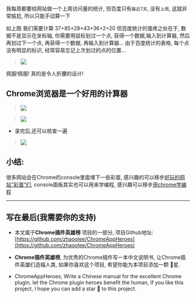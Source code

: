 我每周都要给网站做一个上周访问量的统计, 但百度只有`最近7天`, 没有`上周`, 这就非常尴尬, 所以只能手动算一下

如上图 我们需要计算 37+85+28+43+36+2+20 但百度统计的蛋疼之处在于, 数据不是显示在坐标轴, 你需要用鼠标划过一个点, 获得一个数据,输入到计算器, 然后再划过下一个点, 再获得一个数据, 再输入到计算器... 由于百度统计的表格, 每个点没有明显的标识, 经常容易忘记上次划过的点的位置...

> ![](https://upload-images.jianshu.io/upload_images/3203841-4390ebefd4315892.gif?imageMogr2/auto-orient/strip)

佩服!佩服! 真的是令人折腰的设计! 


## Chrome浏览器是一个好用的计算器
> ![](https://upload-images.jianshu.io/upload_images/3203841-54462ab1368dd544.gif?imageMogr2/auto-orient/strip)

> ![](https://upload-images.jianshu.io/upload_images/3203841-1d137524ff8ac9f4.png?imageMogr2/auto-orient/strip%7CimageView2/2/w/1240)

- 录完后,还可以核查一遍
> ![](https://upload-images.jianshu.io/upload_images/3203841-057c6f262a3dc4ee.gif?imageMogr2/auto-orient/strip)


## 小结:
很多网站会在Chrome的console里面埋下一些彩蛋, 感兴趣的可以移步[好玩的网站“彩蛋”们](https://www.jianshu.com/p/5fbab2e0206d), console面板其实也可以用来学编程, 感兴趣可以移步[用chrome学编程](https://www.jianshu.com/p/216539baebb8)

---

## 写在最后(我需要你的支持)
- 本文属于**Chrome插件英雄榜** 项目的一部分, 项目Github地址: [https://github.com/zhaoolee/ChromeAppHeroes](https://github.com/zhaoolee/ChromeAppHeroes)

- **Chrome插件英雄榜**, 为优秀的Chrome插件写一本中文说明书, 让Chrome插件英雄们造福人类, 如果你喜欢这个项目, 希望你能为本项目添加一颗 🌟星.

- ChromeAppHeroes, Write a Chinese manual for the excellent Chrome plugin, let the Chrome plugin heroes benefit the human, If you like this project, I hope you can add a star 🌟 to this project.





